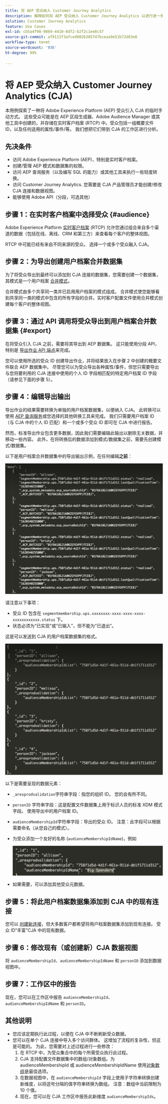 ```yaml
---
title: 将 AEP 受众纳入 Customer Journey Analytics
description: 解释如何将 AEP 受众纳入 Customer Journey Analytics 以进行进一步分析。
solution: Customer Journey Analytics
feature: Use Cases
exl-id: cb5a4f98-9869-4410-8df2-b2f2c1ee8c57
source-git-commit: af9113f3afced902b385747bceaa9e51b72d83e6
workflow-type: tm+mt
source-wordcount: '936'
ht-degree: 99%

---
```


# 将 AEP 受众纳入 Customer Journey Analytics (CJA)

本用例探索了一种将 Adobe Experience Platform (AEP) 受众引入 CJA 的临时手动方式。 这些受众可能是在 AEP 区段生成器、Adobe Audience Manager 或其他工具中创建的，并存储在实时客户档案 (RTCP) 中。受众包括一组概要文件 ID，以及任何适用的属性/事件/等。 我们想把它们带到 CJA 的工作区进行分析。

## 先决条件

* 访问 Adobe Experience Platform (AEP)，特别是实时客户档案。
* 创建/管理 AEP 模式和数据集的权限。
* 访问 AEP 查询服务（以及编写 SQL 的能力）或其他工具来执行一些轻度转换。
* 访问 Customer Journey Analytics. 您需要是 CJA 产品管理员才能创建/修改 CJA 连接和数据视图。
* 能够使用 Adobe API（分段，可选其他）

## 步骤 1：在实时客户档案中选择受众 {#audience}

Adobe Experience Platform [实时客户档案](https://experienceleague.adobe.com/docs/experience-platform/profile/home.html?lang=cn) (RTCP) 允许您通过组合来自多个渠道的数据（包括在线、离线、CRM 和第三方）来查看每个客户的整体视图。

RTCP 中可能已经有来自不同来源的受众。 选择一个或多个受众融入 CJA。

## 步骤 2：为导出创建用户档案合并数据集

为了将受众导出到最终可以添加到 CJA 连接的数据集，您需要创建一个数据集，其模式是一个用户档案 [合并模式](https://experienceleague.adobe.com/docs/experience-platform/profile/union-schemas/union-schema.html?lang=cn#understanding-union-schemas)。

合并模式由多个共享同一类并已启用用户档案的模式组成。 合并模式使您能够看到共享同一类的模式中包含的所有字段的合并。实时客户配置文件使用合并模式创建每个客户的整体视图。

## 步骤 3：通过 API 调用将受众导出到用户档案合并数据集 {#export}

在将受众引入 CJA 之前，需要将其导出到 AEP 数据集。 这只能使用分段 API，特别是 [导出作业 API 端点](https://experienceleague.adobe.com/docs/experience-platform/segmentation/api/export-jobs.html?lang=cn)来完成。

您可以使用所选的受众 ID 创建导出作业，并将结果放入在步骤 2 中创建的概要文件联合 AEP 数据集中。 尽管您可以为受众导出各种属性/事件，但您只需要导出与您将要利用的 CJA 连接中使用的个人 ID 字段相匹配的特定用户档案 ID 字段（请参见下面的步骤 5）。

## 步骤 4：编辑导出输出

导出作业的结果需要转换为单独的用户档案数据集，以便纳入 CJA。  此转换可以使用 [AEP 查询服务](https://experienceleague.adobe.com/docs/experience-platform/query/home.html?lang=cn)或您选择的其他转换工具来完成。 我们只需要用户档案 ID（与 CJA 中的个人 ID 匹配）和一个或多个受众 ID 即可在 CJA 中进行报告。

然而，标准导出作业包含更多数据，因此我们需要编辑此输出以删除无关数据，并移动一些内容。  此外，在将转换后的数据添加到模式/数据集之前，需要先创建模式/数据集。

以下是用户档案合并数据集中的导出输出示例，在任何编辑&#x200B;**之前**：

![未编辑输出](../assets/export-unedited.png)

请注意以下事项：

* 受众 ID 包含在 `segmentmembership.ups.xxxxxxxx-xxxx-xxxx-xxxx-xxxxxxxxxxxx.status` 下。
* 状态必须为“已实现”或“已输入”，但不能为“已退出”。

这是可以发送到 CJA 的用户档案数据集的格式。

![已编辑输出](../assets/export-edited.png)

以下是需要呈现的数据元素：

* `_aresprodvalidation`字符串字段：指您的组织 ID。 您的会有所不同。
* `personID` 字符串字段：这是配置文件数据集上用于标识人员的标准 XDM 模式字段。 使用导出中的用户档案 ID。
* `audienceMembershipId`字符串字段：导出的受众 ID。  注意：此字段可以根据需要命名（从您自己的模式）。
* 为受众添加一个友好的名称 (`audienceMembershipIdName`)，例如

   ![友好的受众名称](../assets/audience-name.png)

* 如果需要，可以添加其他受众元数据。

## 步骤 5：将此用户档案数据集添加到 CJA 中的现有连接

您可以 [创建新连接](/help/connections/create-connection.md)，但大多数客户都希望将用户档案数据集添加到现有连接。 受众 ID“丰富”CJA 中的现有数据。

## 步骤 6：修改现有（或创建新）CJA 数据视图

将 `audienceMembershipId`、`audienceMembershipIdName` 和 `personID` 添加到数据视图中。

## 步骤 7：工作区中的报告

现在，您可以在工作区中报告 `audienceMembershipId`、`audienceMembershipIdName` 和 `personID`。

## 其他说明

* 您应该定期执行此过程，以便在 CJA 中不断刷新受众数据。
* 您可以在单个 CJA 连接中导入多个访问群体。 这增加了流程的复杂性，但这是可能的。 为此，您需要对上述过程进行一些修改：
   1. 在 RTCP 中，为受众集合中的每个所需受众执行此过程。
   1. CJA 支持配置文件数据集中的数组/对象数组。为 audienceMembershipId 或 audienceMembershipIdName 使用[对象数组](https://experienceleague.adobe.com/docs/analytics-platform/using/cja-usecases/complex-data/object-arrays.html)是最佳选项。
   1. 在数据视图中，在 `audienceMembershipId` 字段上使用子字符串转换创建新维度，以将逗号分隔的值字符串转换为数组。 注意：数组中当前限制为 10 个值。
   1. 现在，您可以在 CJA 工作区中报告此新维度 `audienceMembershipIds`。
